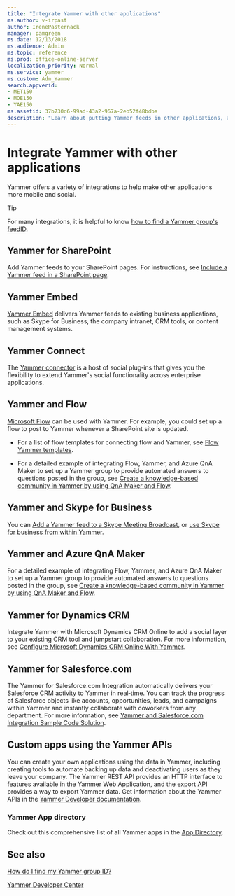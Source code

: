 ```yaml
---
title: "Integrate Yammer with other applications"
ms.author: v-irpast
author: IrenePasternack
manager: pamgreen
ms.date: 12/13/2018
ms.audience: Admin
ms.topic: reference
ms.prod: office-online-server
localization_priority: Normal
ms.service: yammer
ms.custom: Adm_Yammer
search.appverid:
- MET150
- MOE150
- YAE150
ms.assetid: 37b730d6-99ad-43a2-967a-2eb52f48bdba
description: "Learn about putting Yammer feeds in other applications, and using other applications with Yammer."
---
```


# Integrate Yammer with other applications

Yammer offers a variety of integrations to help make other applications more mobile and social. 
  
> [!TIP]
> For many integrations, it is helpful to know [how to find a Yammer group's feedID](https://support.office.com/article/b0e49b2c-ca30-4025-b3bc-7bd764c3e2ec). 
  
## Yammer for SharePoint

Add Yammer feeds to your SharePoint pages. For instructions, see [Include a Yammer feed in a SharePoint page](embed-a-feed-into-a-sharepoint-site.md).
  
## Yammer Embed

 [Yammer Embed](https://go.microsoft.com/fwlink/?LinkId=524147) delivers Yammer feeds to existing business applications, such as Skype for Business, the company intranet, CRM tools, or content management systems. 

## Yammer Connect

The [Yammer connector](https://docs.microsoft.com/connectors/yammer/) is a host of social plug‐ins that gives you the flexibility to extend Yammer's social functionality across enterprise applications. 
  
## Yammer and Flow

[Microsoft Flow](https://docs.microsoft.com/flow/) can be used with Yammer. For example, you could set up a flow to post to Yammer whenever a SharePoint site is updated. 

- For a list of flow templates for connecting flow and Yammer, see [Flow Yammer templates](https://flow.microsoft.com/connectors/shared_yammer/yammer/). 

- For a detailed example of integrating Flow, Yammer, and Azure QnA Maker to set up a Yammer group to provide automated answers to questions posted in the group, see [Create a knowledge-based community in Yammer by using QnA Maker and Flow](knowledge-base-community-flow-qna-maker.md).


## Yammer and Skype for Business

You can [Add a Yammer feed to a Skype Meeting Broadcast](https://support.office.com/article/0d92d1c4-4032-4b5b-bee4-cdeab1aea7c0), or [use Skype for business from within Yammer](https://support.office.com/article/e221b8ae-9647-4b46-b79e-257c36b1a1f8.aspx).
  
## Yammer and Azure QnA Maker

For a detailed example of integrating Flow, Yammer, and Azure QnA Maker to set up a Yammer group to provide automated answers to questions posted in the group, see [Create a knowledge-based community in Yammer by using QnA Maker and Flow](knowledge-base-community-flow-qna-maker.md).

## Yammer for Dynamics CRM

Integrate Yammer with Microsoft Dynamics CRM Online to add a social layer to your existing CRM tool and jumpstart collaboration. For more information, see [Configure Microsoft Dynamics CRM Online With Yammer](https://go.microsoft.com/fwlink/?linkid=868110).
  
## Yammer for Salesforce.com

The Yammer for Salesforce.com Integration automatically delivers your Salesforce CRM activity to Yammer in real‐time. You can track the progress of Salesforce objects like accounts, opportunities, leads, and campaigns within Yammer and instantly collaborate with coworkers from any department. For more information, see [Yammer and Salesforce.com Integration Sample Code Solution](https://go.microsoft.com/fwlink/?LinkId=525982).
  
## Custom apps using the Yammer APIs

You can create your own applications using the data in Yammer, including creating tools to automate backing up data and deactivating users as they leave your company. The Yammer REST API provides an HTTP interface to features available in the Yammer Web Application, and the export API provides a way to export Yammer data. Get information about the Yammer APIs in the [Yammer Developer documentation](https://developer.microsoft.com/yammer). 
  
### Yammer App directory

Check out this comprehensive list of all Yammer apps in the [App Directory](https://go.microsoft.com/fwlink/?LinkId=524143).
  
## See also

[How do I find my Yammer group ID?](https://support.office.com/article/b0e49b2c-ca30-4025-b3bc-7bd764c3e2ec)

[Yammer Developer Center](https://go.microsoft.com/fwlink/?LinkId=525064)